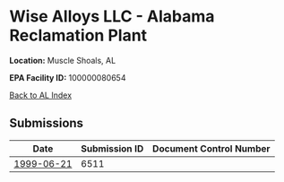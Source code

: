 # Wise Alloys LLC - Alabama Reclamation Plant

**Location:** Muscle Shoals, AL

**EPA Facility ID:** 100000080654

[Back to AL Index](../../index.md)

## Submissions

| Date | Submission ID | Document Control Number |
|------|--------------|-------------------------|
| [1999-06-21](submissions/6511.md) | 6511 |  |

